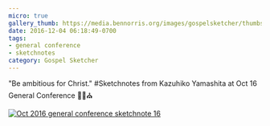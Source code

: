 ```yaml
---
micro: true
gallery_thumb: https://media.bennorris.org/images/gospelsketcher/thumbs/oct-16-2-yamashita.jpg
date: 2016-12-04 06:18:49-0700
tags:
- general conference
- sketchnotes
category: Gospel Sketcher
---
```


"Be ambitious for Christ."
#Sketchnotes from Kazuhiko Yamashita at Oct 16 General Conference ✍🏼⛪️

[![Oct 2016 general conference sketchnote 16](https://media.bennorris.org/images/gospelsketcher/general-conference/oct-2016/oct-16-2-yamashita.jpg)](https://media.bennorris.org/images/gospelsketcher/general-conference/oct-2016/oct-16-2-yamashita.jpg)